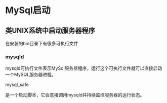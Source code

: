 # MySql启动

## 类UNIX系统中启动服务器程序

在安装的bin目录下有很多可执行文件

### mysqld

mysqld可执行文件表示MySql服务器程序，运行这个可执行文件就可以直接启动一个MySQL服务器进程。

mysql_safe

是一个启动脚本，它会意接调用mysqld并持续监控服务器的运行状态。

